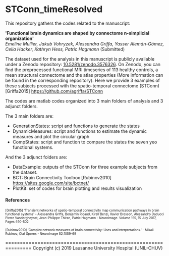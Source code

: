 # STConn_timeResolved


This repository gathers the codes related to the manuscript: </p>
<b> 'Functional brain dynamics are shaped by connectome n-simplicial organization' </b>  
<i> Emeline Mullier, Jakub Vohryzek, Alessandra Griffa, Yasser Alemàn-Gómez, Celia Hacker, Kathryn Hess, Patric Hagmann </i>  (Submitted)    

The dataset used for the analysis in this manuscript is publicly available under a Zenodo repository: 
<a href="url">10.5281/zenodo.3576326</a>. On Zenodo, you can find the preprocessed functional MRI timeseries of 113 healthy controls, a mean structural connectome and the atlas properties (More information can be found in the corresponding repository). Here we provide 3 examples of these subjects processed with the spatio-temporal connectome (STConn) [Griffa2015] <a href="url">https://github.com/agriffa/STConn</a>  


The codes are matlab codes organized into 3 main folders of analysis and 3 adjunct folders.  </p>
The 3 main folders are:  </p>
- GenerationStates: script and functions to generate the states
- DynamicMeasures: script and functions to estimate the dynamic measures and plot the circular graph
- CompStates: script and function to compare the states the seven yeo functional systems. </p>

And the 3 adjunct folders are:  </p>
- DataExample: outputs of the STConn for three example subjects from the dataset.
- BCT: Brain Connectivity Toolbox [Rubinov2010] <a href="url"> https://sites.google.com/site/bctnet/</a>  
- PlotKit: set of codes for brain plotting and results visualization </p>



#### References
<font size="1"> [Griffa2015] 'Transient networks of spatio-temporal connectivity map communication pathways in brain functional systems' - Alessandra Griffa, Benjamin Ricaud, Kirell Benzi, Xavier Bresson, Alessandro Daducci Pierre Vandergheynst, Jean-Philippe Thiran, Patric Hagmann - NeuroImage. Volume 155, 15 July 2017, Pages 490-502 </font>


<font size="1"> [Rubinov2010] 'Complex network measures of brain connectivity: Uses and interpretations.' - Mikail Rubinov, Olaf Sporns - NeuroImage 52:1059-69 </font>

===============================================================
Copyright (c) 2019 Lausanne University Hospital (UNIL-CHUV)
